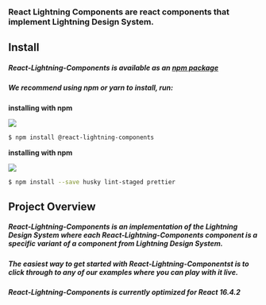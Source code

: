 ### React Lightning Components  are react components  that implement Lightning Design System.

## Install

##### React-Lightning-Components is available as an [npm package]()

##### We recommend using npm or yarn to install, run:

__installing with npm__

![](images/header-terminal.svg)
```sh
$ npm install @react-lightning-components
```

__installing with npm__

![](images/header-terminal.svg)
```sh
$ npm install --save husky lint-staged prettier
```

## Project Overview

##### React-Lightning-Components is an implementation of the Lightning Design System where each React-Lightning-Components  component is a specific variant of a component from Lightning Design System.

##### The easiest way to get started with React-Lightning-Componentst is to click through to any of our examples where you can play with it live.

##### React-Lightning-Components is currently optimized for React 16.4.2
